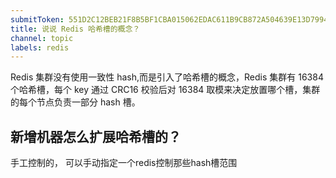 ```yaml
---
submitToken: 551D2C12BEB21F8B5BF1CBA015062EDAC611B9CB872A504639E13D799449167A
title: 说说 Redis 哈希槽的概念？
channel: topic
labels: redis
---
```


Redis 集群没有使用一致性 hash,而是引入了哈希槽的概念，Redis 集群有 16384 个哈希槽，每个 key 通过 CRC16 校验后对 16384 取模来决定放置哪个槽，集群的每个节点负责一部分 hash 槽。


## 新增机器怎么扩展哈希槽的？

手工控制的， 可以手动指定一个redis控制那些hash槽范围